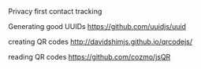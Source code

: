 Privacy first contact tracking

Generating good UUIDs
https://github.com/uuidjs/uuid

creating QR codes
http://davidshimjs.github.io/qrcodejs/

reading QR codes
https://github.com/cozmo/jsQR

